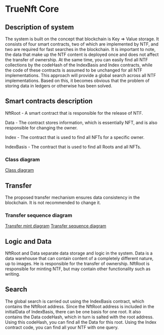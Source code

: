 # TrueNft Core

## Description of system

The system is built on the concept that blockchain is Key => Value storage. It consists of four smart contracts, two of which are implemented by NTF, and two are required for fast searches in the blockchain. It is important to note, the data that make up the NTF content is deployed once and does not affect the transfer of ownership. At the same time, you can easily find all NTF collections by the codeHash of the IndexBasis and Index contracts, while the code of these contracts is assumed to be unchanged for all NTF implementations. This approach will provide a global search across all NTF implementations. Based on this, it becomes obvious that the problem of storing data in ledgers or otherwise has been solved.

## Smart contracts description 

NftRoot - A smart contract that is responsible for the release of NTF.

Data - The contract stores information, which is essentially NFT, and is also responsible for changing the owner. 

Index - The contract that is used to find all NFTs for a specific owner. 

IndexBasis - The contract that is used to find all Roots and all NFTs.

### Class diagram

[Class diagram](../../out/components/true-nft-core/uml/NFT-v2/NFT-v2.png)

## Transfer

The proposed transfer mechanism ensures data consistency in the blockchain. It is not recommended to change it.

### Transfer sequence diagram

[Transfer mint diagram](../../out/components/true-nft-core/uml/NFT-v2-sequence-mint/NFT-v2.png)
[Transfer sequence diagram](../../out/components/true-nft-core/uml/NFT-v2-sequence-transfer/NFT-v2.png)

## Logic and Data

NftRoot and Data separate data storage and logic in the system. Data is a data warehouse that can contain content of a completely different nature, up to images. He is responsible for the transfer of ownership. NftRoot is responsible for minting NTF, but may contain other functionality such as writing. 

## Search

The global search is carried out using the IndexBasis contract, which contains the NftRoot address. Since the NftRoot address is included in the initialData of IndexBasis, there can be one basis for one root. It also contains the Data codeHash, which in turn is salted with the root address. Using this codeHash, you can find all the Data for this root. Using the Index contract code, you can find all your NTF with one query.
